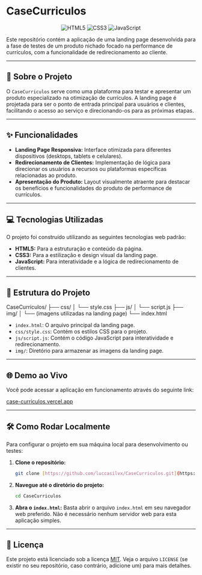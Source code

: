 # CaseCurriculos

<p align="center">
  <img src="https://img.shields.io/badge/HTML5-E34F26?style=for-the-badge&logo=html5&logoColor=white" alt="HTML5">
  <img src="https://img.shields.io/badge/CSS3-1572B6?style=for-the-badge&logo=css3&logoColor=white" alt="CSS3">
  <img src="https://img.shields.io/badge/JavaScript-F7DF1E?style=for-the-badge&logo=javascript&logoColor=black" alt="JavaScript">
</p>

Este repositório contém a aplicação de uma landing page desenvolvida para a fase de testes de um produto nichado focado na performance de currículos, com a funcionalidade de redirecionamento ao cliente.

---

## 🚀 Sobre o Projeto

O `CaseCurriculos` serve como uma plataforma para testar e apresentar um produto especializado na otimização de currículos. A landing page é projetada para ser o ponto de entrada principal para usuários e clientes, facilitando o acesso ao serviço e direcionando-os para as próximas etapas.

---

## ✨ Funcionalidades

* **Landing Page Responsiva:** Interface otimizada para diferentes dispositivos (desktops, tablets e celulares).
* **Redirecionamento de Clientes:** Implementação de lógica para direcionar os usuários a recursos ou plataformas específicas relacionadas ao produto.
* **Apresentação do Produto:** Layout visualmente atraente para destacar os benefícios e funcionalidades do produto de performance de currículos.

---

## 💻 Tecnologias Utilizadas

O projeto foi construído utilizando as seguintes tecnologias web padrão:

* **HTML5:** Para a estruturação e conteúdo da página.
* **CSS3:** Para a estilização e design visual da landing page.
* **JavaScript:** Para interatividade e a lógica de redirecionamento de clientes.

---

## 📁 Estrutura do Projeto
CaseCurriculos/
├── css/
│   └── style.css
├── js/
│   └── script.js
├── img/
│   └── (imagens utilizadas na landing page)
└── index.html

* `index.html`: O arquivo principal da landing page.
* `css/style.css`: Contém os estilos CSS para o projeto.
* `js/script.js`: Contém o código JavaScript para interatividade e redirecionamento.
* `img/`: Diretório para armazenar as imagens da landing page.

---

## 🌐 Demo ao Vivo

Você pode acessar a aplicação em funcionamento através do seguinte link:

[case-curriculos.vercel.app](https://case-curriculos.vercel.app)

---

## 🛠 Como Rodar Localmente

Para configurar o projeto em sua máquina local para desenvolvimento ou testes:

1.  **Clone o repositório:**
    ```bash
    git clone [https://github.com/luccasilvx/CaseCurriculos.git](https://github.com/luccasilvx/CaseCurriculos.git)
    ```
2.  **Navegue até o diretório do projeto:**
    ```bash
    cd CaseCurriculos
    ```
3.  **Abra o `index.html`:**
    Basta abrir o arquivo `index.html` em seu navegador web preferido. Não é necessário nenhum servidor web para esta aplicação simples.

---

## 📄 Licença

Este projeto está licenciado sob a licença [MIT](https://opensource.org/licenses/MIT). Veja o arquivo `LICENSE` (se existir no seu repositório, caso contrário, adicione um) para mais detalhes.
